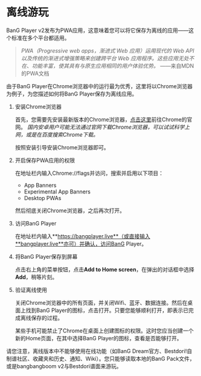 # 离线游玩

BanG Player v2发布为PWA应用，这意味着您可以将它保存为离线的应用——这个标准在多个平台都适用。

> *PWA（Progressive web apps，渐进式 Web 应用）运用现代的 Web API 以及传统的渐进式增强策略来创建跨平台 Web 应用程序。这些应用无处不在、功能丰富，使其具有与原生应用相同的用户体验优势。*
> ——来自MDN的PWA文档

由于BanG Player在Chrome浏览器中的运行最为优秀，这里将以Chrome浏览器为例子，为您描述如何将BanG Player保存为离线应用。

  1. 安装Chrome浏览器

     首先，您需要先安装最新版本的Chrome浏览器，[点击这里](https://www.google.cn/chrome/)前往Chrome的官网。
     *国内安卓用户可能无法通过官网下载Chrome浏览器，可以试试科学上网，或是在百度搜索Chrome下载。*
     
     按照安装引导安装Chrome浏览器即可。
     
  2. 开启保存PWA应用的权限
  
     在地址栏内输入Chrome://flags并访问，搜索并启用以下项目：
     
       * App Banners
       * Experimental App Banners
       * Desktop PWAs
       
     然后彻底关闭Chrome浏览器，之后再次打开。
     
  3. 访问BanG Player
  
     在地址栏内输入**https://bangplayer.live**（或直接输入**bangplayer.live**亦可）并确认，访问BanG Player。
     
  4. 将BanG Player保存到屏幕
  
     点击右上角的菜单按钮，点击**Add to Home screen**，在弹出的对话框中选择**Add**，稍等片刻。
     
  5. 验证离线使用
     
     关闭Chrome浏览器中的所有页面，并关闭Wifi、蓝牙、数据连接。然后在桌面上找到BanG Player的图标，点击打开。只要您能够顺利打开，即表示已完成离线保存的过程。
     
     某些手机可能禁止了Chrome在桌面上创建图标的权限。这时您应当创建一个新的Home页面，在其中选择BanG Player的图标，查看是否能够打开。
     
请您注意，离线版本中不能够使用在线功能（如BanG Dream官方、Bestdori!自制谱社区、收藏夹和历史、通知、Wiki）。您只能够读取本地的BanG Pack文件，或是bangbangboom v2与Bestdori谱面来游玩。
